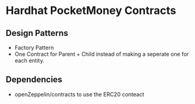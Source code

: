 # Hardhat PocketMoney Contracts

## Design Patterns

-   Factory Pattern
-   One Contract for Parent + Child instead of making a seperate one for each entity.

## Dependencies

-   openZeppelin/contracts to use the ERC20 conteact
